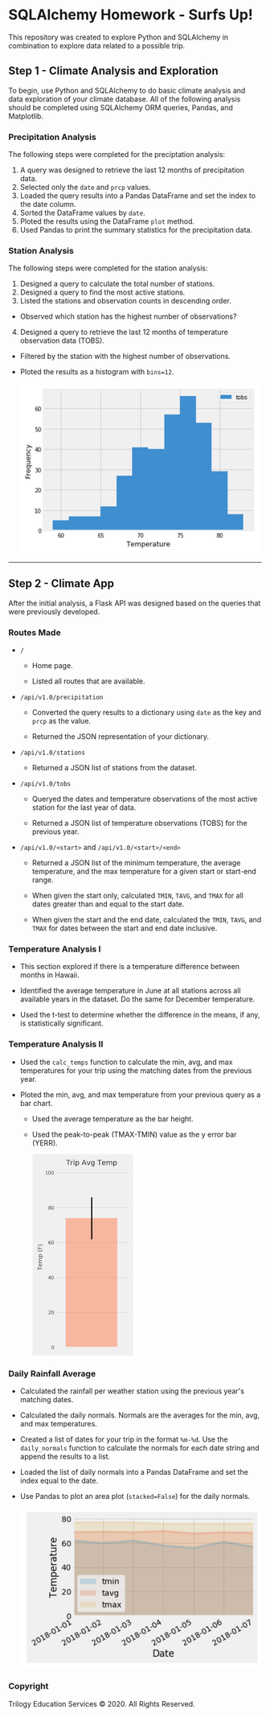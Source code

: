 # SQLAlchemy Homework - Surfs Up!

This repository was created to explore Python and SQLAlchemy in combination to explore data related to a possible trip.  

## Step 1 - Climate Analysis and Exploration

To begin, use Python and SQLAlchemy to do basic climate analysis and data exploration of your climate database. All of the following analysis should be completed using SQLAlchemy ORM queries, Pandas, and Matplotlib.

### Precipitation Analysis
The following steps were completed for the preciptation analysis:
1) A query was designed to retrieve the last 12 months of precipitation data.
2) Selected only the `date` and `prcp` values.
3) Loaded the query results into a Pandas DataFrame and set the index to the date column.
4) Sorted the DataFrame values by `date`.
5) Ploted the results using the DataFrame `plot` method.
6) Used Pandas to print the summary statistics for the precipitation data.

### Station Analysis
The following steps were completed for the station analysis:
1) Designed a query to calculate the total number of stations.
2) Designed a query to find the most active stations.
3) Listed the stations and observation counts in descending order.
  - Observed which station has the highest number of observations?
4) Designed a query to retrieve the last 12 months of temperature observation data (TOBS).
  - Filtered by the station with the highest number of observations.
  - Ploted the results as a histogram with `bins=12`.

    ![station-histogram](Images/station-histogram.png)

- - -

## Step 2 - Climate App

After the initial analysis, a Flask API was designed based on the queries that were previously developed.

### Routes Made

* `/`

  * Home page.

  * Listed all routes that are available.

* `/api/v1.0/precipitation`

  * Converted the query results to a dictionary using `date` as the key and `prcp` as the value.

  * Returned the JSON representation of your dictionary.

* `/api/v1.0/stations`

  * Returned a JSON list of stations from the dataset.

* `/api/v1.0/tobs`
  * Queryed the dates and temperature observations of the most active station for the last year of data.
  
  * Returned a JSON list of temperature observations (TOBS) for the previous year.

* `/api/v1.0/<start>` and `/api/v1.0/<start>/<end>`

  * Returned a JSON list of the minimum temperature, the average temperature, and the max temperature for a given start or start-end range.

  * When given the start only, calculated `TMIN`, `TAVG`, and `TMAX` for all dates greater than and equal to the start date.

  * When given the start and the end date, calculated the `TMIN`, `TAVG`, and `TMAX` for dates between the start and end date inclusive.

### Temperature Analysis I

* This section explored if there is a temperature difference between months in Hawaii.  

* Identified the average temperature in June at all stations across all available years in the dataset. Do the same for December temperature.

* Used the t-test to determine whether the difference in the means, if any, is statistically significant.

### Temperature Analysis II
* Used the `calc_temps` function to calculate the min, avg, and max temperatures for your trip using the matching dates from the previous year.

* Ploted the min, avg, and max temperature from your previous query as a bar chart.

  * Used the average temperature as the bar height.

  * Used the peak-to-peak (TMAX-TMIN) value as the y error bar (YERR).

    ![temperature](Images/temperature.png)

### Daily Rainfall Average

* Calculated the rainfall per weather station using the previous year's matching dates.

* Calculated the daily normals. Normals are the averages for the min, avg, and max temperatures.

* Created a list of dates for your trip in the format `%m-%d`. Use the `daily_normals` function to calculate the normals for each date string and append the results to a list.

* Loaded the list of daily normals into a Pandas DataFrame and set the index equal to the date.

* Use Pandas to plot an area plot (`stacked=False`) for the daily normals.

  ![daily-normals](Images/daily-normals.png)

### Copyright

Trilogy Education Services © 2020. All Rights Reserved.

